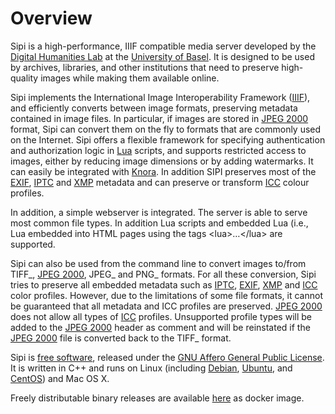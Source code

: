 Overview
========

Sipi is a high-performance, IIIF compatible media server developed by
the [Digital Humanities Lab](http://www.dhlab.unibas.ch) at the
[University of Basel](https://www.unibas.ch/en.html). It is designed to
be used by archives, libraries, and other institutions that need to
preserve high-quality images while making them available online.

Sipi implements the International Image Interoperability Framework
([IIIF](http://iiif.io/)), and efficiently converts between image
formats, preserving metadata contained in image files. In particular, if
images are stored in [JPEG 2000](https://jpeg.org/jpeg2000/) format,
Sipi can convert them on the fly to formats that are commonly used on
the Internet. Sipi offers a flexible framework for specifying
authentication and authorization logic in [Lua](https://www.lua.org/)
scripts, and supports restricted access to images, either by reducing
image dimensions or by adding watermarks. It can easily be integrated
with [Knora](http://www.knora.org/). In addition SIPI preserves most of
the [EXIF](http://www.exif.org),
[IPTC](https://iptc.org/standards/photo-metadata/iptc-standard/) and
[XMP](http://www.adobe.com/products/xmp.html) metadata and can preserve
or transform [ICC](https://en.wikipedia.org/wiki/ICC_profile) colour
profiles.

In addition, a simple webserver is integrated. The server is able to
serve most common file types. In addition Lua scripts and embedded Lua
(i.e., Lua embedded into HTML pages using the tags
&lt;lua&gt;…&lt;/lua&gt; are supported.

Sipi can also be used from the command line to convert images to/from
TIFF\_, [JPEG 2000](https://jpeg.org/jpeg2000/), JPEG\_ and PNG\_
formats. For all these conversion, Sipi tries to preserve all embedded
metadata such as
[IPTC](https://iptc.org/standards/photo-metadata/iptc-standard/),
[EXIF](http://www.exif.org),
[XMP](http://www.adobe.com/products/xmp.html) and
[ICC](https://en.wikipedia.org/wiki/ICC_profile) color profiles.
However, due to the limitations of some file formats, it cannot be
guaranteed that all metadata and ICC profiles are preserved. [JPEG
2000](https://jpeg.org/jpeg2000/) does not allow all types of
[ICC](https://en.wikipedia.org/wiki/ICC_profile) profiles. Unsupported
profile types will be added to the [JPEG
2000](https://jpeg.org/jpeg2000/) header as comment and will be
reinstated if the [JPEG 2000](https://jpeg.org/jpeg2000/) file is
converted back to the TIFF\_ format.

Sipi is [free software](http://www.gnu.org/philosophy/free-sw.en.html),
released under the [GNU Affero General Public
License](http://www.gnu.org/licenses/agpl-3.0.en.html). It is written in
C++ and runs on Linux (including [Debian](https://www.debian.org/),
[Ubuntu](https://www.ubuntu.com/), and
[CentOS](https://www.centos.org/)) and Mac OS X.

Freely distributable binary releases are available
[here](https://hub.docker.com/repository/docker/daschswiss/knora-sipi) as docker image.
